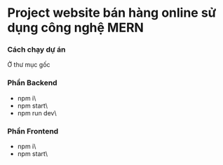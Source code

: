 # Project website bán hàng online sử dụng công nghệ MERN 

 

 
### Cách chạy dự án
Ở thư mục gốc 
### Phần Backend
- npm i\
- npm start\
- npm run dev\

### Phần Frontend
- npm i\
- npm start\


 
